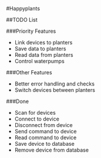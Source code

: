 #Happyplants

##TODO List

###Priority Features
- Link devices to planters
- Save data to planters
- Read data from planters
- Control waterpumps

###Other Features
- Better error handling and checks
- Switch devices between planters

###Done
- Scan for devices
- Connect to device
- Disconnect from device
- Send command to device
- Read command to device
- Save device to database
- Remove device from database
